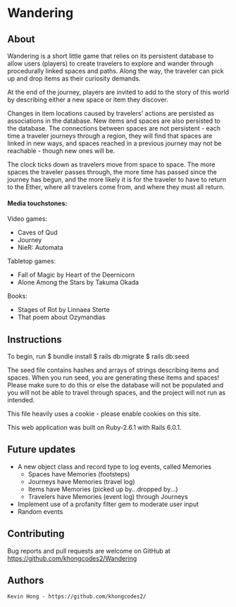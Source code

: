 # Wandering

## About

Wandering is a short little game that relies on its persistent database to allow users (players) to create travelers to explore and wander through procedurally linked spaces and paths. Along the way, the traveler can pick up and drop items as their curiosity demands.

At the end of the journey, players are invited to add to the story of this world by describing either a new space or item they discover.

Changes in item locations caused by travelers' actions are persisted as associations in the database. New items and spaces are also persisted to the database. The connections between spaces are not persistent - each time a traveler journeys through a region, they will find that spaces are linked in new ways, and spaces reached in a previous journey may not be reachable - though new ones will be.

The clock ticks down as travelers move from space to space. The more spaces the traveler passes through, the more time has passed since the journey has begun, and the more likely it is for the traveler to have to return to the Ether, where all travelers come from, and where they must all return.

#### Media touchstones:

  Video games:
  - Caves of Qud
  - Journey
  - NieR: Automata

  Tabletop games:
  - Fall of Magic by Heart of the Deernicorn
  - Alone Among the Stars by Takuma Okada

  Books:
  - Stages of Rot by Linnaea Sterte
  - That poem about Ozymandias

## Instructions

To begin, run
$ bundle install
$ rails db:migrate
$ rails db:seed

The seed file contains hashes and arrays of strings describing items and spaces. When you run seed, you are generating these items and spaces! Please make sure to do this or else the database will not be populated and you will not be able to travel through spaces, and the project will not run as intended.

This file heavily uses a cookie - please enable cookies on this site.

This web application was built on Ruby-2.6.1 with Rails 6.0.1.

## Future updates
 
 - A new object class and record type to log events, called Memories
      - Spaces have Memories (footsteps)
      - Journeys have Memories (travel log)
      - Items have Memories (picked up by...dropped by...)
      - Travelers have Memories (event log) through Journeys
 - Implement use of a profanity filter gem to moderate user input
 - Random events
 

## Contributing

  Bug reports and pull requests are welcome on GitHub at https://github.com/khongcodes2/Wandering

## Authors

    Kevin Hong - https://github.com/khongcodes2/